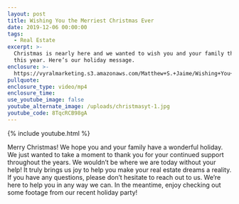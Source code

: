 ```yaml
---
layout: post
title: Wishing You the Merriest Christmas Ever
date: 2019-12-06 00:00:00
tags:
  - Real Estate
excerpt: >-
  Christmas is nearly here and we wanted to wish you and your family the best
  this year. Here’s our holiday message.
enclosure: >-
  https://vyralmarketing.s3.amazonaws.com/Matthew+S.+Jaime/Wishing+You+the+Merriest+Christmas+Ever+(1).mp4
pullquote:
enclosure_type: video/mp4
enclosure_time:
use_youtube_image: false
youtube_alternate_image: /uploads/christmasyt-1.jpg
youtube_code: 8TqcRCB98gA
---
```


{% include youtube.html %}

Merry Christmas\! We hope you and your family have a wonderful holiday. We just wanted to take a moment to thank you for your continued support throughout the years. We wouldn’t be where we are today without your help\! It truly brings us joy to help you make your real estate dreams a reality. If you have any questions, please don’t hesitate to reach out to us. We’re here to help you in any way we can. In the meantime, enjoy checking out some footage from our recent holiday party\!